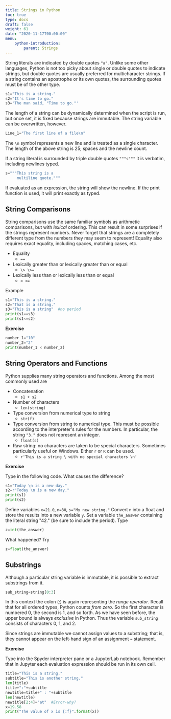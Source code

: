 ```yaml
---
title: Strings in Python
toc: true
type: docs
draft: false
weight: 61
date: "2020-11-17T00:00:00"
menu:
    python-introduction:
        parent: Strings
---
```


String literals are indicated by double quotes `"a"`.  Unlike some other languages, Python is not too picky about single or double quotes to indicate strings, but double quotes are usually preferred for multicharacter strings. If a string contains an apostrophe or its own quotes, the surrounding quotes must be of the other type.

```python
s1="This is a string."
s2="It's time to go."
s3='The man said, "Time to go."'
```

The length of a string can be dynamically determined when the script is run, but once set, it is fixed because strings are immutable. The string variable can be overwritten, however.

```python
Line_1="The first line of a file\n"
```

The `\n` symbol represents a new line and is treated as a single character.  The length of the above string is 25; spaces and the newline count.

If a string literal is surrounded by triple double quotes `"""s"""` it is verbatim, including newlines typed.

```python
s="""This string is a
     multiline quote."""
```

If evaluated as an expression, the string will show the newline.  If the print function is used, it will print exactly as typed.

## String Comparisons

String comparisons use the same familiar symbols as arithmetic comparisons, but with _lexical_ ordering.  This can result in some surprises if the strings represent numbers.  Never forget that strings are a completely different type from the numbers they may seem to represent!  Equality also requires exact equality, including spaces, matching cases, etc. 

* Equality 
  * `==`
* Lexically greater than or lexically greater than or equal
  * `\> \>=`
* Lexically less than or lexically less than or equal 
  * `< <=`

Example

```python
s1="This is a string."
s2="That is a string."
s3="This is a string"  #no period
print(s1==s3)
print(s1<=s2)
```

**Exercise**

```python
number_1="10"
number_2="2"
print(number_1 < number_2)
```

## String Operators and Functions

Python supplies many string operators and functions.  Among the most commonly used are

* Concatenation
  * `s1 + s2`
* Number of characters
  * `len(string)`
* Type conversion from numerical type to string
  * `str(f)`
* Type conversion from string to numerical type.  This must be possible according to the interpreter's rules for the numbers.  In particular, the string `"3."` does not represent an integer.
  * `float(s)`
* Raw string: no characters are taken to be special characters.  Sometimes particularly useful on Windows. Either `r` or `R` can be used.
  * `r'This is a string \ with no special characters \n'`

**Exercise**

Type in the following code.  What causes the difference?

```python
s1="Today \n is a new day."
s2=r"Today \n is a new day."
print(s1)
print(s2)
```

Define variables `x=21.0`, `n=30`, `s="My new string."`
Convert `n` into a float and store the results into a new variable `y`.
Set a variable `the_answer` containing the literal string "42." (be sure to include the period). Type

```python
z=int(the_answer)
```

What happened? Try

```python
z=float(the_answer)
```

## Substrings

Although a particular string variable is immutable, it is possible to extract substrings from it.

```python
sub_string=string[0:3]
```

In this context the colon (:) is again representing the _range operator_. Recall that for all ordered types, Python counts _from zero_.  So the first character is numbered 0, the second is 1, and so forth.  As we have seen before, the upper bound is always _exclusive_ in Python. Thus the variable `sub_string` consists of characters 0, 1, and 2.

Since strings are immutable we cannot assign values to a substring; that is, they cannot appear on the left-hand sign of an assignment `=` statement.

**Exercise**

Type into the Spyder interpreter pane or a JupyterLab notebook.  Remember that in Jupyter each evaluation expression should be run in its own cell.

```python
title="This is a string."
subtitle="This is another string."
len(title)
title+":"+subtitle
newtitle=title+" : "+subtitle
len(newtitle)
newtitle[2:4]="at"  #Error-why?
x=19.58
print("The value of x is {:f}".format(x))
```

